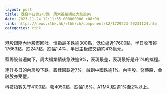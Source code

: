 ```yaml
---
layout: post
title: 港股半日挫247點　周大福業績後大跌逾9%
date: 2023-11-24 12:11:35.000000000 +08:00
link: https://news.rthk.hk/rthk/ch/component/k2/1729223-20231124.htm
categories: rthk
---
```


港股跟隨內地股市回吐，恒指最多跌逾300點，低位逼近17600點，半日收市報17663點，跌247點，跌幅1.4%，半日主板成交額約413億元。

藍籌股普遍向下，周大福業績後急跌逾9%，表現最差，表現最好是升1%的攜程。

連升多日的內房股下跌，碧桂園跌近7%，融創中國跌逾1%。內需股、醫藥股、金融股亦受壓。

科技指數失守4100點，報4050點，跌幅1.6%。ATMXJ跌逾1%至2%以上。
